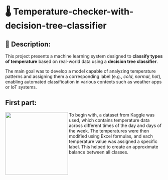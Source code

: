 # 🌡️ Temperature-checker-with-decision-tree-classifier
## 📌 Description:
This project presents a machine learning system designed to **classify types of temperature** based on real-world data using a **decision tree classifier**.

The main goal was to develop a model capable of analyzing temperature patterns and assigning them a corresponding label (e.g., *cold*, *normal*, *hot*), enabling automated classification in various contexts such as weather apps or IoT systems.

## First part:
<img align="left" width="200" src="https://github.com/user-attachments/assets/f166c055-1bfa-4bb0-804f-3e61e5e67db5" />
To begin with, a dataset from Kaggle was used, which contains temperature data across different times of the day and days of the week. The temperatures were then modified using Excel formulas, and each temperature value was assigned a specific label. This helped to create an approximate balance between all classes.
